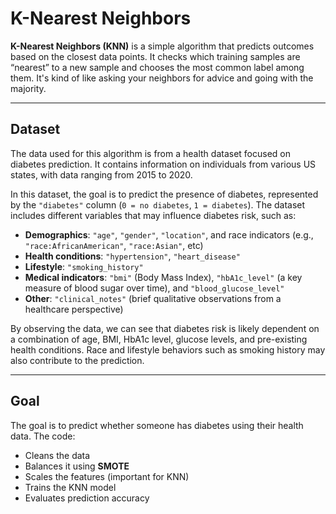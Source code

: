 # K-Nearest Neighbors

**K-Nearest Neighbors (KNN)** is a simple algorithm that predicts outcomes based on the closest data points. It checks which training samples are “nearest” to a new sample and chooses the most common label among them. It's kind of like asking your neighbors for advice and going with the majority.

---

## Dataset

The data used for this algorithm is from a health dataset focused on diabetes prediction. It contains information on individuals from various US states, with data ranging from 2015 to 2020.

In this dataset, the goal is to predict the presence of diabetes, represented by the `"diabetes"` column (`0 = no diabetes`, `1 = diabetes`). The dataset includes different variables that may influence diabetes risk, such as:

- **Demographics**: `"age"`, `"gender"`, `"location"`, and race indicators (e.g., `"race:AfricanAmerican"`, `"race:Asian"`, etc)
- **Health conditions**: `"hypertension"`, `"heart_disease"`
- **Lifestyle**: `"smoking_history"`
- **Medical indicators**: `"bmi"` (Body Mass Index), `"hbA1c_level"` (a key measure of blood sugar over time), and `"blood_glucose_level"`
- **Other**: `"clinical_notes"` (brief qualitative observations from a healthcare perspective)

By observing the data, we can see that diabetes risk is likely dependent on a combination of age, BMI, HbA1c level, glucose levels, and pre-existing health conditions. Race and lifestyle behaviors such as smoking history may also contribute to the prediction.

---

## Goal

The goal is to predict whether someone has diabetes using their health data. The code:

- Cleans the data  
- Balances it using **SMOTE**  
- Scales the features (important for KNN)  
- Trains the KNN model  
- Evaluates prediction accuracy  